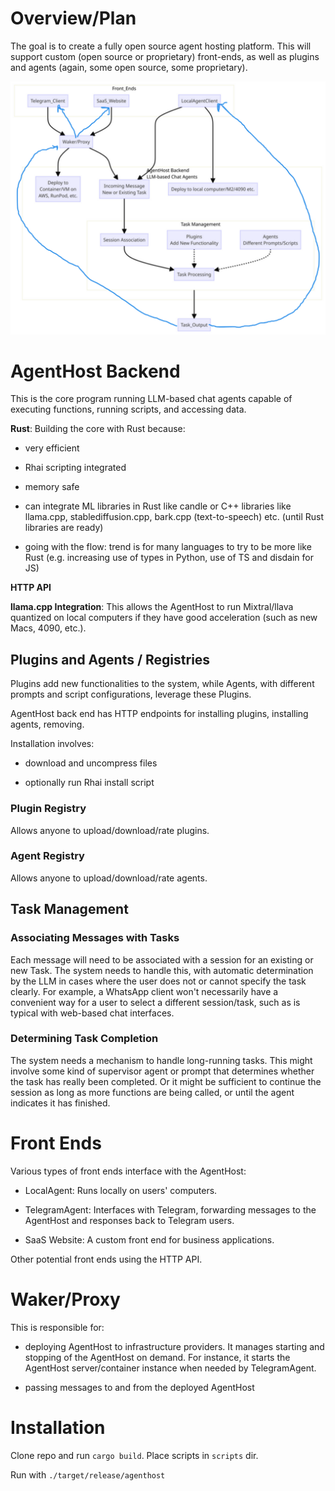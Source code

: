# Overview/Plan

The goal is to create a fully open source agent hosting platform. This will support custom (open source or proprietary) 
front-ends, as well as plugins and agents (again, some open source, some proprietary).

![AgentHost Diagram](agenthostdiagram2.png)

# AgentHost Backend

This is the core program running LLM-based chat agents capable of executing functions, running scripts, and accessing data.

**Rust**: Building the core with Rust because:

- very efficient

- Rhai scripting integrated

- memory safe

- can integrate ML libraries in Rust like candle or 
  C++ libraries like llama.cpp, stablediffusion.cpp, bark.cpp (text-to-speech) etc.
  (until Rust libraries are ready)

- going with the flow: trend is for many languages to try to be more like Rust 
  (e.g. increasing use of types in Python, use of TS and disdain for JS)


**HTTP API**

**llama.cpp Integration**: This allows the AgentHost to run Mixtral/llava quantized on local computers if they have good acceleration 
(such as new Macs, 4090, etc.).

## Plugins and Agents / Registries

Plugins add new functionalities to the system, while Agents, with different prompts and script configurations, leverage these Plugins.

AgentHost back end has HTTP endpoints for installing plugins, installing agents, removing. 

Installation involves:

- download and uncompress files

- optionally run Rhai install script

### Plugin Registry
 
 Allows anyone to upload/download/rate plugins.

### Agent Registry

Allows anyone to upload/download/rate agents.
 

## Task Management


### Associating Messages with Tasks

Each message will need to be associated with a session for an existing or new Task. The system needs to handle this, with automatic determination by the LLM in cases where the user does not or cannot specify the task clearly. For example, a WhatsApp client won't necessarily have a convenient way for a user to select a different session/task, such as is typical with web-based chat interfaces.

### Determining Task Completion

The system needs a mechanism to handle long-running tasks. This might involve some kind of supervisor agent or prompt that determines
whether the task has really been completed. Or it might be sufficient to continue the session as long as more functions are being called,
or until the agent indicates it has finished.


# Front Ends

Various types of front ends interface with the AgentHost:

- LocalAgent: Runs locally on users' computers.

- TelegramAgent: Interfaces with Telegram, forwarding messages to the AgentHost and responses back to Telegram users.

- SaaS Website: A custom front end for business applications.

Other potential front ends using the HTTP API.

# Waker/Proxy

This is responsible for: 

- deploying AgentHost to infrastructure providers. It manages starting and stopping of the AgentHost on demand. For instance, it starts the AgentHost server/container instance when needed by TelegramAgent.

- passing messages to and from the deployed AgentHost

# Installation

Clone repo and run `cargo build`.
Place scripts in `scripts` dir.

Run with `./target/release/agenthost`
